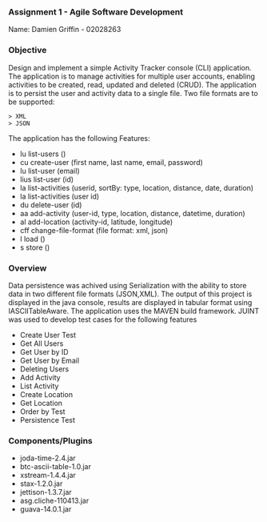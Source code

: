 ### Assignment 1 - Agile Software Development

Name: Damien Griffin - 02028263

### Objective
Design and implement a simple Activity Tracker console (CLI) application.
The application is to manage activities for multiple user accounts, enabling
activities to be created, read, updated and deleted (CRUD). The application is to persist the user and activity data to a single file. Two file formats are to be supported: 

    > XML
    > JSON

The application has the following Features:
+ lu list-users ()
+ cu create-user (first name, last name, email, password)
+ lu list-user (email)    
+ lius list-user (id)
+ la list-activities (userid, sortBy: type, location, distance, date, duration)
+ la list-activities (user id) 
+ du delete-user (id)
+ aa add-activity (user-id, type, location, distance, datetime, duration)
+ al add-location (activity-id, latitude, longitude)
+ cff change-file-format (file format: xml, json)
+ l load ()
+ s store ()

 

### Overview
Data persistence was achived using Serialization with the ability to store data in two different file formats (JSON,XML). The output of this project is displayed in the java console, results are displayed in tabular format using IASCIITableAware. The application uses the MAVEN build framework. JUINT was used to develop test cases for the following features 

+ Create User Test
+ Get All Users
+ Get User by ID
+ Get User by Email
+ Deleting Users
+ Add Activity
+ List Activity
+ Create Location
+ Get Location
+ Order by Test
+ Persistence Test

### Components/Plugins

+ joda-time-2.4.jar
+ btc-ascii-table-1.0.jar
+ xstream-1.4.4.jar
+ stax-1.2.0.jar
+ jettison-1.3.7.jar
+ asg.cliche-110413.jar
+ guava-14.0.1.jar
   